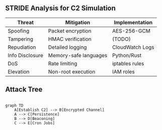 ## STRIDE Analysis for C2 Simulation

| Threat        | Mitigation                          | Implementation |
|---------------|-------------------------------------|----------------|
| Spoofing      | Packet encryption                   | AES-256-GCM    |
| Tampering     | HMAC verification                   | (TODO)         |
| Repudiation   | Detailed logging                    | CloudWatch Logs|
| Info Disclosure | Memory-safe languages              | Python/Rust    |
| DoS           | Rate limiting                       | iptables rules |
| Elevation     | Non-root execution                  | IAM roles      |

## Attack Tree
```mermaid

graph TD
    A[Establish C2] --> B[Encrypted Channel]
    A --> C[Persistence]
    B --> D[Beaconing]
    C --> E[Cron Jobs]